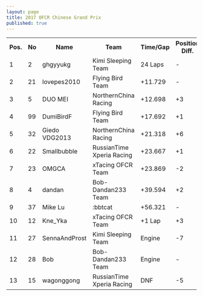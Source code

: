 ```yaml
---
layout: page
title: 2017 OFCR Chinese Grand Prix
published: true
---
```


<font size="2">
<table>
  <tr>
    <th>Pos.</th>
    <th>No</th>
    <th>Name</th>
    <th>Team</th>
    <th>Time/Gap</th>
    <th>Position Diff.</th>
  </tr>
  <tr>
    <td>1</td>
    <td>2</td>
    <td>ghgyyukg</td>
    <td>Kimi Sleeping Team</td>
    <td>24 Laps</td>
    <td>-</td>
  </tr>
  <tr>
    <td>2</td>
    <td>21</td>
    <td>lovepes2010</td>
    <td>Flying Bird Team</td>
    <td>+11.729</td>
    <td>-</td>
  </tr>
  <tr>
    <td>3</td>
    <td>5</td>
    <td>DUO MEI</td>
    <td>NorthernChina Racing</td>
    <td>+12.698</td>
    <td>+3</td>
  </tr>
  <tr>
    <td>4</td>
    <td>99</td>
    <td>DumiBirdF</td>
    <td>Flying Bird Team</td>
    <td>+17.692</td>
    <td>+1</td>
  </tr>
  <tr>
    <td>5</td>
    <td>32</td>
    <td>Giedo VDG2013</td>
    <td>NorthernChina Racing</td>
    <td>+21.318</td>
    <td>+6</td>
  </tr>
  <tr>
    <td>6</td>
    <td>22</td>
    <td>Smallbubble</td>
    <td>RussianTime Xperia Racing</td>
    <td>+23.667</td>
    <td>+1</td>
  </tr>
  <tr>
    <td>7</td>
    <td>23</td>
    <td>OMGCA</td>
    <td>xTacing OFCR Team</td>
    <td>+23.869</td>
    <td>-2</td>
  </tr>
  <tr>
    <td>8</td>
    <td>4</td>
    <td>dandan</td>
    <td>Bob-Dandan233 Team</td>
    <td>+39.594</td>
    <td>+2</td>
  </tr>
  <tr>
    <td>9</td>
    <td>37</td>
    <td>Mike Lu</td>
    <td>:bbtcat</td>
    <td>+56.321</td>
    <td>-</td>
  </tr>
  <tr>
    <td>10</td>
    <td>12</td>
    <td>Kne_Yka</td>
    <td>xTacing OFCR Team</td>
    <td>+1 Lap</td>
    <td>+3</td>
  </tr>
  <tr>
    <td>11</td>
    <td>27</td>
    <td>SennaAndProst</td>
    <td>Kimi Sleeping Team</td>
    <td>Engine</td>
    <td>-7</td>
  </tr>
  <tr>
    <td>12</td>
    <td>28</td>
    <td>Bob</td>
    <td>Bob-Dandan233 Team</td>
    <td>Engine</td>
    <td>-</td>
  </tr>
  <tr>
    <td>13</td>
    <td>15</td>
    <td>wagonggong</td>
    <td>RussianTime Xperia Racing</td>
    <td>DNF</td>
    <td>-5</td>
  </tr>
</table>
</font>